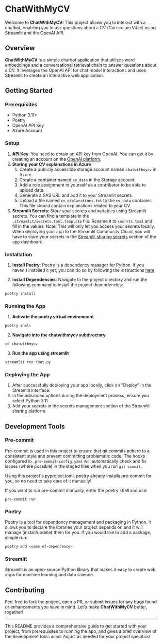 
# ChatWithMyCV

Welcome to **ChatWithMyCV**! This project allows you to interact with a chatbot, enabling you to ask questions about a CV (Curriculum Vitae) using Streamlit and the OpenAI API.

## Overview

**ChatWithMyCV** is a simple chatbot application that utilizes word embeddings and a conversational retrieval chain to answer questions about a CV. It leverages the OpenAI API for chat model interactions and uses Streamlit to create an interactive web application.

## Getting Started

### Prerequisites

- Python 3.11+
- Poetry
- OpenAI API Key
- Azure Account

### Setup

1. **API Key**: You need to obtain an API key from OpenAI. You can get it by creating an account on the [OpenAI platform](https://beta.openai.com/signup/).
2. **Storing your CV explanations in Azure**
   1. Create a publicly accessible storage account named `chatwithmycv` in Azure.
   2. Create a container named `cv_data` in the Storage account.
   3. Add a role assignment to yourself as a contributor to be able to upload data.
   4. Generate a SAS URL and add it to your Streamlit secrets.
   5. Upload a file named `cv_explanations.txt` to the `cv_data` container. This file should contain explanations
      related to your CV.
3. **Streamlit Secrets**: Store your secrets and variables using Streamlit secrets. You can find a template
    in the `.streamlit/secrets.toml.template` file. Rename it to `secrets.toml` and fill in the values.
    Note: This will only let you access your secrets locally. When deploying your app to the Streamlit Community
    Cloud, you will have to store your secrets in the
    [Streamlit sharing secrets](https://docs.streamlit.io/en/stable/deploy_streamlit_app.html#secrets-management) section of the app dashboard.

### Installation

1. **Install Poetry**: Poetry is a dependency manager for Python. If you haven't installed it yet, you can do so by following the instructions [here](https://python-poetry.org/docs/#installation).

2. **Install Dependencies**: Navigate to the project directory and run the following command to install the project dependencies:
 ```bash
 poetry install
 ```

### Running the App

1. **Activate the poetry virtual environment**
```bash
poetry shell
```
2. **Navigate into the chatwithmycv subdirectory**
```bash
cd chatwithmycv
```
3. **Run the app using streamlit**
```bash
streamlit run chat.py
```
### Deploying the App
1. After successfully deploying your app locally, click on "Deploy" in the Streamlit interface.
2. In the advanced options during the deployment process, ensure you select Python 3.11
3. Add your secrets in the secrets management section of the Streamlit sharing platform.


## Development Tools
### Pre-commit

Pre-commit is used in this project to ensure that git commits adhere to a consistent style and prevent committing problematic code. The hooks configured in `.pre-commit-config.yaml` will automatically check and fix issues (where possible) in the staged files when you run `git commit`.

Using this project's pyproject.toml, poetry already installs pre-commit for you, so no need to take care of it manually!

If you want to run pre-commit manually, enter the poetry shell and use:
```
pre-commit run
```

### Poetry

Poetry is a tool for dependency management and packaging in Python. It allows you to declare the libraries your project depends on and it will manage (install/update) them for you. If you would like to add a package, simple run:
```bash
poetry add <name-of-dependency>
```


### Streamlit

Streamlit is an open-source Python library that makes it easy to create web apps for machine learning and data science.

## Contributing

Feel free to fork the project, open a PR, or submit issues for any bugs found or enhancements you have in mind. Let's make **ChatWithMyCV** better, together!

---

This README provides a comprehensive guide to get started with your project, from prerequisites to running the app, and gives a brief overview of the development tools used. Adjust as needed for your project specifics!
